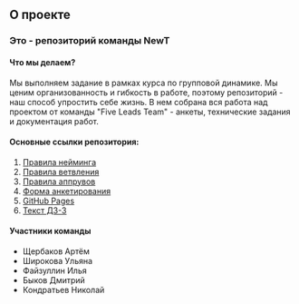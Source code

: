 ## О проекте

### Это - репозиторий команды NewT

#### Что мы делаем?
Мы выполняем задание в рамках курса по групповой динамике. Мы ценим организованность и гибкость в работе, поэтому репозиторий - наш способ упростить себе жизнь. В нем собрана вся работа над проектом от команды "Five Leads Team" - анкеты, технические задания и документация работ.

#### Основные ссылки репозитория:

1) [Правила нейминга](docs/howtoname.md)
2) [Правила ветвления](docs/howtobranch.md)
3) [Правила аппрувов](docs/howtoapprove.md)
4) [Форма анкетирования](content/form.md)
5) [GitHub Pages](https://newtteam.github.io/Dynamics/)
6) [Текст ДЗ-3](https://drive.google.com/file/d/1gyzYNwWTIA9YLZBIkx-u-LWBDh1ojwvr/view?usp=sharing)


#### Участники команды

- Щербаков Артём
- Широкова Ульяна
- Файзуллин Илья
- Быков Дмитрий
- Кондратьев Николай